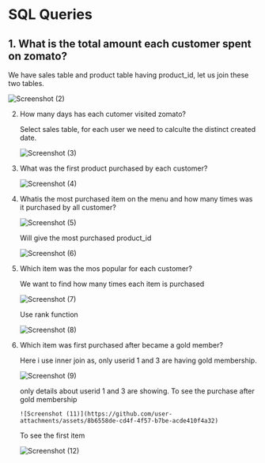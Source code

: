 # SQL Queries #



## 1. What is the total amount each customer spent on zomato? ##

  
   We have sales table and product table having product_id, let us join these two tables.

  
   ![Screenshot (2)](https://github.com/user-attachments/assets/6df8a14f-663e-485e-8d84-5952eca3e518)



2. How many days has each cutomer visited zomato?

   Select sales table, for each user we need to calculte the distinct created date.

   ![Screenshot (3)](https://github.com/user-attachments/assets/4a011583-5981-4f52-af55-f24335313c28)


3. What was the first product purchased by each customer?


    ![Screenshot (4)](https://github.com/user-attachments/assets/6c3127d1-d6f5-4a17-ac64-c6701c6d24f3)



4. Whatis the most purchased item on the menu and how many times was it purchased by all customer?

      ![Screenshot (5)](https://github.com/user-attachments/assets/3fb40f60-6528-4dfa-acfb-b842326743ed)



   Will give the most purchased product_id


      ![Screenshot (6)](https://github.com/user-attachments/assets/7e7e63a0-6983-45f9-8745-0098b8f615f5)


5. Which item was the mos popular for each customer?

    We want to find how many times each item is purchased

     
    ![Screenshot (7)](https://github.com/user-attachments/assets/06d6e43d-8427-4db4-ab94-49e0f03a0817)




    Use rank function


     ![Screenshot (8)](https://github.com/user-attachments/assets/ba897832-11b5-4c5a-b80d-ebd253d63a6a)

6. Which item was first purchased after became a gold member?


   Here i use inner join as, only userid 1 and 3 are having gold membership.


   
   
      ![Screenshot (9)](https://github.com/user-attachments/assets/715fcc0c-5c3c-45a8-9930-1e6ef3dbb2d8)


     only details about userid 1 and 3 are showing. To see the purchase after gold membership

   


       ![Screenshot (11)](https://github.com/user-attachments/assets/8b6558de-cd4f-4f57-b7be-acde410f4a32)

     To see the first item


   ![Screenshot (12)](https://github.com/user-attachments/assets/aac9489a-b406-4546-bf1d-d465cce26793)



     
   
